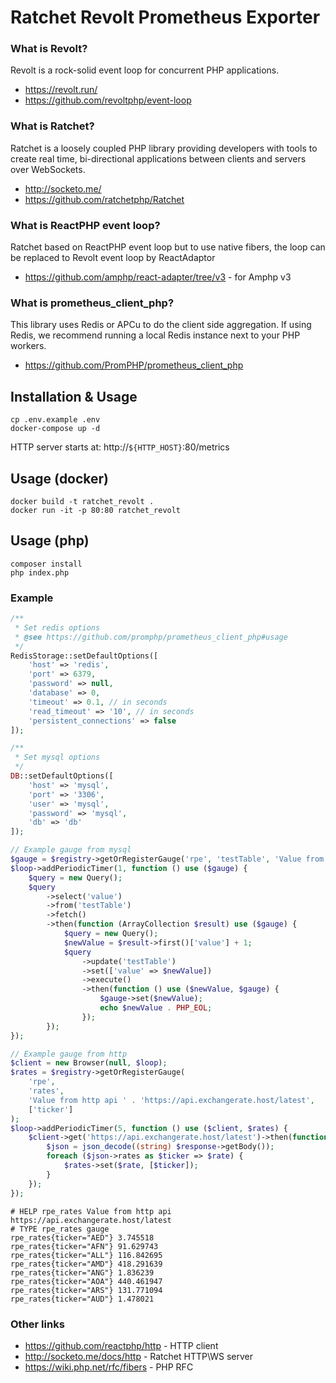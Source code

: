 # Ratchet Revolt Prometheus Exporter

### What is Revolt?

Revolt is a rock-solid event loop for concurrent PHP applications.

-   https://revolt.run/
-   https://github.com/revoltphp/event-loop

### What is Ratchet?

Ratchet is a loosely coupled PHP library providing developers with tools to create real time, bi-directional applications between clients and servers over WebSockets.

-   http://socketo.me/
-   https://github.com/ratchetphp/Ratchet

### What is ReactPHP event loop?

Ratchet based on ReactPHP event loop but to use native fibers, the loop can be replaced to Revolt event loop by ReactAdaptor

-   https://github.com/amphp/react-adapter/tree/v3 - for Amphp v3

### What is prometheus_client_php?

This library uses Redis or APCu to do the client side aggregation. If using Redis, we recommend running a local Redis instance next to your PHP workers.

-   https://github.com/PromPHP/prometheus_client_php

## Installation & Usage
```shell
cp .env.example .env
docker-compose up -d
```

HTTP server starts at: http://`${HTTP_HOST}`:80/metrics

## Usage (docker)

```shell
docker build -t ratchet_revolt .
docker run -it -p 80:80 ratchet_revolt
```

## Usage (php)

```
composer install
php index.php
```

### Example
```php
/**
 * Set redis options
 * @see https://github.com/promphp/prometheus_client_php#usage
 */
RedisStorage::setDefaultOptions([
    'host' => 'redis',
    'port' => 6379,
    'password' => null,
    'database' => 0,
    'timeout' => 0.1, // in seconds
    'read_timeout' => '10', // in seconds
    'persistent_connections' => false
]);

/**
 * Set mysql options
 */
DB::setDefaultOptions([
    'host' => 'mysql',
    'port' => '3306',
    'user' => 'mysql',
    'password' => 'mysql',
    'db' => 'db'
]);
```

```php
// Example gauge from mysql
$gauge = $registry->getOrRegisterGauge('rpe', 'testTable', 'Value from mysql');
$loop->addPeriodicTimer(1, function () use ($gauge) {
    $query = new Query();
    $query
        ->select('value')
        ->from('testTable')
        ->fetch()
        ->then(function (ArrayCollection $result) use ($gauge) {
            $query = new Query();
            $newValue = $result->first()['value'] + 1;
            $query
                ->update('testTable')
                ->set(['value' => $newValue])
                ->execute()
                ->then(function () use ($newValue, $gauge) {
                    $gauge->set($newValue);
                    echo $newValue . PHP_EOL;
                });
        });
});

// Example gauge from http
$client = new Browser(null, $loop);
$rates = $registry->getOrRegisterGauge(
    'rpe',
    'rates',
    'Value from http api ' . 'https://api.exchangerate.host/latest',
    ['ticker']
);
$loop->addPeriodicTimer(5, function () use ($client, $rates) {
    $client->get('https://api.exchangerate.host/latest')->then(function (ResponseInterface $response) use ($rates) {
        $json = json_decode((string) $response->getBody());
        foreach ($json->rates as $ticker => $rate) {
            $rates->set($rate, [$ticker]);
        }
    });
});
```

```text
# HELP rpe_rates Value from http api https://api.exchangerate.host/latest
# TYPE rpe_rates gauge
rpe_rates{ticker="AED"} 3.745518
rpe_rates{ticker="AFN"} 91.629743
rpe_rates{ticker="ALL"} 116.842695
rpe_rates{ticker="AMD"} 418.291639
rpe_rates{ticker="ANG"} 1.836239
rpe_rates{ticker="AOA"} 440.461947
rpe_rates{ticker="ARS"} 131.771094
rpe_rates{ticker="AUD"} 1.478021
```

### Other links

-   https://github.com/reactphp/http - HTTP client
-   http://socketo.me/docs/http - Ratchet HTTP\WS server
-   https://wiki.php.net/rfc/fibers - PHP RFC
